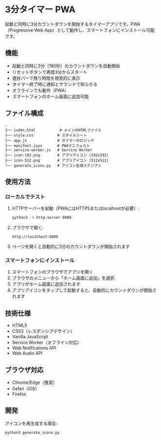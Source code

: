 # 3分タイマー PWA

起動と同時に3分カウントダウンを開始するタイマーアプリです。PWA（Progressive Web App）として動作し、スマートフォンにインストール可能です。

## 機能

- 起動と同時に3分（180秒）のカウントダウンを自動開始
- リセットボタンで再度3分からスタート
- 進捗バーで残り時間を視覚的に表示
- タイマー終了時に通知とサウンドで知らせる
- オフラインでも動作（PWA）
- スマートフォンのホーム画面に追加可能

## ファイル構成

```
.
├── index.html           # メインのHTMLファイル
├── style.css           # スタイルシート
├── app.js              # タイマーのロジック
├── manifest.json       # PWAマニフェスト
├── service-worker.js   # Service Worker
├── icon-192.png        # アプリアイコン (192x192)
├── icon-512.png        # アプリアイコン (512x512)
└── generate_icons.py   # アイコン生成スクリプト
```

## 使用方法

### ローカルでテスト

1. HTTPサーバーを起動（PWAにはHTTPSまたはlocalhostが必要）:
   ```bash
   python3 -m http.server 8000
   ```

2. ブラウザで開く:
   ```
   http://localhost:8000
   ```

3. ページを開くと自動的に3分のカウントダウンが開始されます

### スマートフォンにインストール

1. スマートフォンのブラウザでアプリを開く
2. ブラウザのメニューから「ホーム画面に追加」を選択
3. アプリがホーム画面に追加されます
4. アプリアイコンをタップして起動すると、自動的にカウントダウンが開始されます

## 技術仕様

- HTML5
- CSS3（レスポンシブデザイン）
- Vanilla JavaScript
- Service Worker（オフライン対応）
- Web Notifications API
- Web Audio API

## ブラウザ対応

- Chrome/Edge（推奨）
- Safari（iOS）
- Firefox

## 開発

アイコンを再生成する場合:
```bash
python3 generate_icons.py
```
